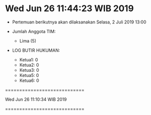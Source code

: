 ---
---

Wed Jun 26 11:44:23 WIB 2019
============================

* Pertemuan berikutnya akan dilaksanakan Selasa, 2 Juli 2019 13:00

* Jumlah Anggota TIM:
  * Lima (5)

* LOG BUTIR HUKUMAN:
  * Ketua1: 0
  * Ketua2: 0
  * Ketua3: 0
  * Ketua5: 0
  * Ketua6: 0

============================

Wed Jun 26 11:10:34 WIB 2019

============================

